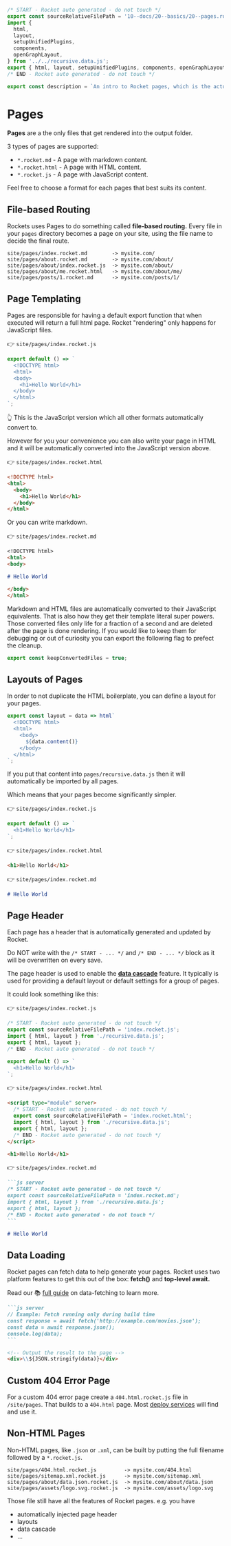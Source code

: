 ```js server
/* START - Rocket auto generated - do not touch */
export const sourceRelativeFilePath = '10--docs/20--basics/20--pages.rocket.md';
import {
  html,
  layout,
  setupUnifiedPlugins,
  components,
  openGraphLayout,
} from '../../recursive.data.js';
export { html, layout, setupUnifiedPlugins, components, openGraphLayout };
/* END - Rocket auto generated - do not touch */

export const description = `An intro to Rocket pages, which is the actual website content.`;
```

# Pages

**Pages** are a the only files that get rendered into the output folder.

3 types of pages are supported:

- `*.rocket.md` - A page with markdown content.
- `*.rocket.html` - A page with HTML content.
- `*.rocket.js` - A page with JavaScript content.

Feel free to choose a format for each pages that best suits its content.

## File-based Routing

Rockets uses Pages to do something called **file-based routing.** Every file in your `pages` directory becomes a page on your site, using the file name to decide the final route.

```
site/pages/index.rocket.md        -> mysite.com/
site/pages/about.rocket.md        -> mysite.com/about/
site/pages/about/index.rocket.js  -> mysite.com/about/
site/pages/about/me.rocket.html   -> mysite.com/about/me/
site/pages/posts/1.rocket.md      -> mysite.com/posts/1/
```

## Page Templating

Pages are responsible for having a default export function that when executed will return a full html page.
Rocket "rendering" only happens for JavaScript files.

👉 `site/pages/index.rocket.js`

```js
export default () => `
  <!DOCTYPE html>
  <html>
  <body>
    <h1>Hello World</h1>
  </body>
  </html>
`;
```

👆 This is the JavaScript version which all other formats automatically convert to.

However for you your convenience you can also write your page in HTML and it will be automatically converted into the JavaScript version above.

👉 `site/pages/index.rocket.html`

```html
<!DOCTYPE html>
<html>
  <body>
    <h1>Hello World</h1>
  </body>
</html>
```

Or you can write markdown.

👉 `site/pages/index.rocket.md`

```md
<!DOCTYPE html>
<html>
<body>

# Hello World

</body>
</html>
```

<inline-notification>

Markdown and HTML files are automatically converted to their JavaScript equivalents.
That is also how they get their template literal super powers.
Those converted files only life for a fraction of a second and are deleted after the page is done rendering.
If you would like to keep them for debugging or out of curiosity you can export the following flag to prefect the cleanup.

```js
export const keepConvertedFiles = true;
```

</inline-notification>

## Layouts of Pages

In order to not duplicate the HTML boilerplate, you can define a layout for your pages.

```js
export const layout = data => html`
  <!DOCTYPE html>
  <html>
    <body>
      ${data.content()}
    </body>
  </html>
`;
```

If you put that content into `pages/recursive.data.js` then it will automatically be imported by all pages.

Which means that your pages become significantly simpler.

👉 `site/pages/index.rocket.js`

```js
export default () => `
  <h1>Hello World</h1>
`;
```

👉 `site/pages/index.rocket.html`

```html
<h1>Hello World</h1>
```

👉 `site/pages/index.rocket.md`

```md
# Hello World
```

## Page Header

Each page has a header that is automatically generated and updated by Rocket.

Do NOT write with the `/* START - ... */` and `/* END - ... */` block as it will be overwritten on every save.

The page header is used to enable the [**data cascade**](./30--data-cascade.rocket.md) feature.
It typically is used for providing a default layout or default settings for a group of pages.

It could look something like this:

👉 `site/pages/index.rocket.js`

```js
/* START - Rocket auto generated - do not touch */
export const sourceRelativeFilePath = 'index.rocket.js';
import { html, layout } from './recursive.data.js';
export { html, layout };
/* END - Rocket auto generated - do not touch */

export default () => `
  <h1>Hello World</h1>
`;
```

👉 `site/pages/index.rocket.html`

```html
<script type="module" server>
  /* START - Rocket auto generated - do not touch */
  export const sourceRelativeFilePath = 'index.rocket.html';
  import { html, layout } from './recursive.data.js';
  export { html, layout };
  /* END - Rocket auto generated - do not touch */
</script>

<h1>Hello World</h1>
```

👉 `site/pages/index.rocket.md`

````md
```js server
/* START - Rocket auto generated - do not touch */
export const sourceRelativeFilePath = 'index.rocket.md';
import { html, layout } from './recursive.data.js';
export { html, layout };
/* END - Rocket auto generated - do not touch */
```

# Hello World
````

## Data Loading

Rocket pages can fetch data to help generate your pages. Rocket uses two platform features to get this out of the box: **fetch()** and **top-level await.**

Read our 📚 [full guide](../30--guides/90--data-fetching.rocket.md) on data-fetching to learn more.

````md
```js server
// Example: Fetch running only during build time
const response = await fetch('http://example.com/movies.json');
const data = await response.json();
console.log(data);
```

<!-- Output the result to the page -->
<div>\\${JSON.stringify(data)}</div>
````

## Custom 404 Error Page

For a custom 404 error page create a `404.html.rocket.js` file in `/site/pages`. That builds to a `404.html` page. Most [deploy services](../30--guides/95--deploy.rocket.md) will find and use it.

## Non-HTML Pages

Non-HTML pages, like `.json` or `.xml`, can be built by putting the full filename followed by a `*.rocket.js`.

```
site/pages/404.html.rocket.js         -> mysite.com/404.html
site/pages/sitemap.xml.rocket.js      -> mysite.com/sitemap.xml
site/pages/about/data.json.rocket.js  -> mysite.com/about/data.json
site/pages/assets/logo.svg.rocket.js  -> mysite.com/assets/logo.svg
```

Those file still have all the features of Rocket pages. e.g. you have

- automatically injected page header
- layouts
- data cascade
- ...
